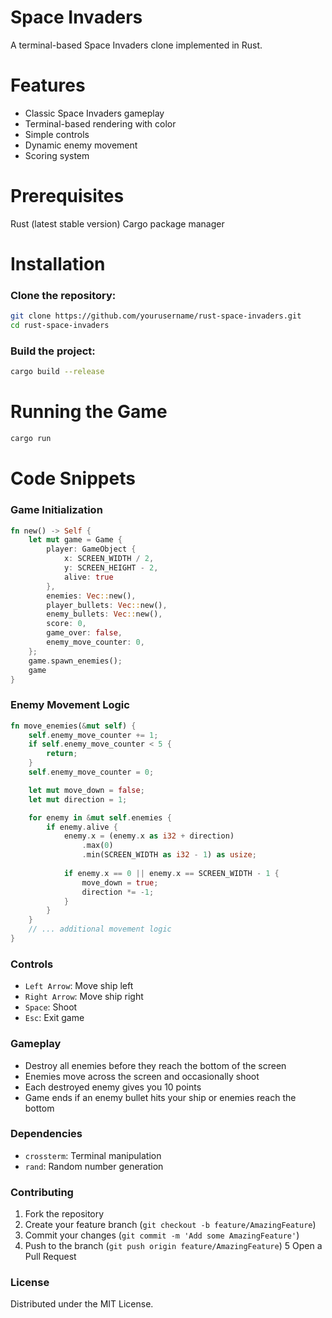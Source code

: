 # Space Invaders
A terminal-based Space Invaders clone implemented in Rust.


# Features

- Classic Space Invaders gameplay
- Terminal-based rendering with color
- Simple controls
- Dynamic enemy movement
- Scoring system

# Prerequisites

Rust (latest stable version)
Cargo package manager

# Installation

### Clone the repository:

```bash
git clone https://github.com/yourusername/rust-space-invaders.git
cd rust-space-invaders
```

### Build the project:
```bash
cargo build --release
```

# Running the Game

```bash
cargo run
```

# Code Snippets
### Game Initialization

```rust
fn new() -> Self {
    let mut game = Game {
        player: GameObject { 
            x: SCREEN_WIDTH / 2, 
            y: SCREEN_HEIGHT - 2,
            alive: true 
        },
        enemies: Vec::new(),
        player_bullets: Vec::new(),
        enemy_bullets: Vec::new(),
        score: 0,
        game_over: false,
        enemy_move_counter: 0,
    };
    game.spawn_enemies();
    game
}
```

### Enemy Movement Logic
```rust
fn move_enemies(&mut self) {
    self.enemy_move_counter += 1;
    if self.enemy_move_counter < 5 {
        return;
    }
    self.enemy_move_counter = 0;

    let mut move_down = false;
    let mut direction = 1;

    for enemy in &mut self.enemies {
        if enemy.alive {
            enemy.x = (enemy.x as i32 + direction)
                .max(0)
                .min(SCREEN_WIDTH as i32 - 1) as usize;
            
            if enemy.x == 0 || enemy.x == SCREEN_WIDTH - 1 {
                move_down = true;
                direction *= -1;
            }
        }
    }
    // ... additional movement logic
}
```

### Controls

- `Left Arrow`: Move ship left
- `Right Arrow`: Move ship right
- `Space`: Shoot
- `Esc`: Exit game

### Gameplay

- Destroy all enemies before they reach the bottom of the screen
- Enemies move across the screen and occasionally shoot
- Each destroyed enemy gives you 10 points
- Game ends if an enemy bullet hits your ship or enemies reach the bottom

### Dependencies

- `crossterm`: Terminal manipulation
- `rand`: Random number generation

### Contributing

1. Fork the repository
2. Create your feature branch (`git checkout -b feature/AmazingFeature`)
3. Commit your changes (`git commit -m 'Add some AmazingFeature'`)
4. Push to the branch (`git push origin feature/AmazingFeature`)
5 Open a Pull Request

### License
Distributed under the MIT License.


